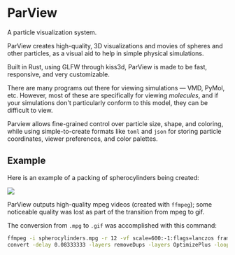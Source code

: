 ParView
=======

A particle visualization system. 

ParView creates high-quality, 3D visualizations and movies of spheres and other particles, as a visual aid to help in simple physical simulations.

Built in Rust, using GLFW through kiss3d, ParView is made to be fast, responsive, and very customizable.

There are many programs out there for viewing simulations — VMD, PyMol, etc. However, most of these are specifically for viewing *molecules*, and if your simulations don't particularly conform to this model, they can be difficult to view.

Parview allows fine-grained control over particle size, shape, and coloring, while using simple-to-create formats like `toml` and `json` for storing particle coordinates, viewer preferences, and color palettes.

## Example

Here is an example of a packing of spherocylinders being created:

![](exampledata/spherocylinders.gif)

ParView outputs high-quality mpeg videos (created with `ffmpeg`); some noticeable quality was lost as part of the transition from mpeg to gif.

The conversion from `.mpg` to `.gif` was accomplished with this command:

```bash
ffmpeg -i spherocylinders.mpg -r 12 -vf scale=600:-1:flags=lanczos frames/spherocylinders%04d.png 
convert -delay 0.08333333 -layers removeDups -layers OptimizePlus -loop 0 frames/*.png -dither None exampledata/spherocylinders.gif

```
